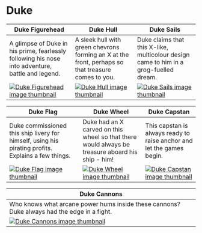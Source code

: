 # Duke

| Duke Figurehead | Duke Hull | Duke Sails |
| --------------- | --------- | ---------- |
| A glimpse of Duke in his prime, fearlessly following his nose into adventure, battle and legend. | A sleek hull with green chevrons forming an X at the front, perhaps so that treasure comes to you. | Duke claims that this X-like, multicolour design came to him in a grog-fuelled dream. |
| [![Duke Figurehead image thumbnail](https://seaofthieves.wiki.gg/images/2/25/Duke_Figurehead.png)](https://seaofthieves.wiki.gg/wiki/Duke_Figurehead) | [![Duke Hull image thumbnail](https://seaofthieves.wiki.gg/images/a/a4/Duke_Hull.png)](https://seaofthieves.wiki.gg/wiki/Duke_Hull) | [![Duke Sails image thumbnail](https://seaofthieves.wiki.gg/images/6/6d/Duke_Sails.png)](https://seaofthieves.wiki.gg/wiki/Duke_Sails) |

| Duke Flag | Duke Wheel | Duke Capstan |
| --------- | ---------- | ------------ |
| Duke commissioned this ship livery for himself, using his pirating profits. Explains a few things. | Duke had an X carved on this wheel so that there would always be treasure aboard his ship - him! | This capstan is always ready to raise anchor and let the games begin. |
| [![Duke Flag image thumbnail](https://seaofthieves.wiki.gg/images/d/d6/Duke_Flag.png)](https://seaofthieves.wiki.gg/wiki/Duke_Flag) | [![Duke Wheel image thumbnail](https://seaofthieves.wiki.gg/images/0/00/Duke_Wheel.png)](https://seaofthieves.wiki.gg/wiki/Duke_Wheel) | [![Duke Capstan image thumbnail](https://seaofthieves.wiki.gg/images/9/9d/Duke_Capstan.png)](https://seaofthieves.wiki.gg/wiki/Duke_Capstan) |

| Duke Cannons |
| ------------ |
| Who knows what arcane power hums inside these cannons? Duke always had the edge in a fight. |
| [![Duke Cannons image thumbnail](https://seaofthieves.wiki.gg/images/7/7e/Duke_Cannons.png)](https://seaofthieves.wiki.gg/wiki/Duke_Cannons) |
